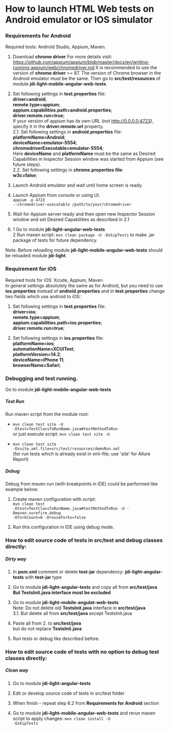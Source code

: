 <h1> How to launch HTML Web tests on Android emulator or IOS simulator</h1>  
<h3> Requirements for Android</h3>

Required tools: Android Studio, Appium, Maven.

1. Download <b>chrome driver</b> For more details
   visit: https://github.com/appium/appium/blob/master/docs/en/writing-running-appium/web/chromedriver.md
It is recommended to use the version of <b>chrome driver</b> >= 87. 
The version of Chrome browser in the Android emulator must be the same. Then go to <b>src/test/resources</b> of
module <b>jdi-light-mobile-angular-web-tests</b>.

2. Set following settings in <b>test.properties</b> file: <br>
   <b>driver=android</b>; <br>
   <b>remote.type=appium</b>; <br>
   <b>appium.capabilities.path=android.properties</b>; <br>
   <b>driver.remote.run=true</b>; <br>
   If your version of appium has its own URL (not http://0.0.0.0:4723), specify it in the <b>driver.remote.url</b>
   property.   
2.1. Set following settings in <b>android.properties</b> file:<br>
<b>platformName=Android</b>; <br>
<b>deviceName=emulator-5554</b>; <br>
<b>chromedriverExecutable=emulator-5554</b>; <br>
Here <b>deviceName</b> and <b>platformName</b> must be the same as Desired Capabilities in Inspector Session window was
started from Appium (see future steps).<br>
2.2. Set following settings in <b>chrome.properties file</b>: <br>
<b>w3c=false</b>;

3. Launch Android emulator and wait until home screen is ready.

4. Launch Appium from console or using UI.<br>
   <code>appium -p 4723 --chromedriver-executable /path/to/your/chromedriver</code>
   
5. Wait for Appium server ready and then open new Inspector Session window and set Desired Capabilities as described in
   2.1
   
6. 1 Go to module <b>jdi-light-angular-web-tests</b><br>
   2 Run maven script: <code>mvn clean package -U -DskipTests</code> to make .jar package of tests for future dependency.
   
Note: Before reloading module <b>jdi-light-mobile-angular-web-tests</b> should be reloaded module <b>jdi-light</b>. 

<h3> Requirement for iOS</h3>

Required tools for iOS: Xcode, Appium, Maven.<br>
In general settings absolutely the same as for Android, but you need to use <b>ios.properties</b> instead of <b>android.properties</b> 
and in <b>test.properties</b> change two fields which use android to iOS:

1. Set following settings in <b>test.properties</b> file: <br>
   <b>driver=ios</b>; <br>
   <b>remote.type=appium</b>; <br>
   <b>appium.capabilities.path=ios.properties</b>; <br>
   <b>driver.remote.run=true</b>; 
   
2. Set following settings in <b>ios.properties</b> file:<br>
    <b>platformName=ios</b>; <br>
    <b>automationName=XCUITest</b>;<br>
    <b>platformVersion=14.2</b>;<br>
    <b>deviceName=iPhone 11</b>; <br>
    <b>browserName=Safari</b>; <br>
    
<h3> Debugging and test running. </h3>
    Go to module <b>jdi-light-mobile-angular-web-tests</b>
<h5>Test Run</h5>

Run maven script from the module root:<br>

- <code>mvn clean test site -U -Dtest=TestClassToRunName.java#testMethodToRun</code> <br>
or just execute script: <code>mvn clean test site -U</code><br>

- <code>mvn clean test site -Dsuite.xml.file=src/test/resources/demoRun.xml</code>
<br>(for run tests which is already exist in xml-file; use 'site' for Allure Report) 

<h5> Debug </h5>

Debug from maven run (with breakpoints in IDE) could be performed like example below:<br>
1. Create maven configuration with script: <br>
<code>mvn clean test -Dtest=TestClassToRunName.java#testMethodToRun -U -Dmaven.surefire.debug -DforkCount=0 -DreuseForks=false</code>

2. Run this configuration in IDE using debug mode.

<h3> How to edit source code of tests in src/test and debug classes directly:</h3>
<h5>Dirty way</h5>

1. In <b>pom.xml</b> comment or delete <b>test-jar</b> dependency: <b>jdi-light-angular-tests</b> with  <b>test-jar</b> type
 
2. Go to module <b>jdi-light-angular-tests</b> and copy all from <b>src/test/java</b><br>
<b>But TestsInit.java interface must be excluded</b>

3. Go to module <b>jdi-light-mobile-angulat-web-tests</b> <br>
Note: Do not delete old <b>TestsInit.java</b> interface in <b>src/test/java</b><br>
3.1. But delete all from <b>src/test/java</b> except TestsInit.java

4. Paste all from 2. to <b>src/test/java</b><br> but do not replace <b>TestsInit.java</b>

5. Run tests or debug like described before.

<h3> How to edit source code of tests with no option to debug test classes directly:</h3>
<h5>Clean way</h5>

1. Go to module <b>jdi-light-angular-tests</b>

2. Edit or develop source code of tests in src/test folder

3. When finish - repeat step 6.2 from <b>Requirements for Android</b> section

4. Go to module <b>jdi-light-mobile-angular-web-tests</b> and rerun maven script to apply changes: <code>mvn clean install -U -DskipTests</code></b>
